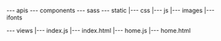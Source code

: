 
--- apis
--- components
--- sass
--- static
	|--- css
	|--- js
	|--- images
	|--- ifonts
	
--- views
	|--- index.js
	|--- index.html
	|--- home.js
	|--- home.html
